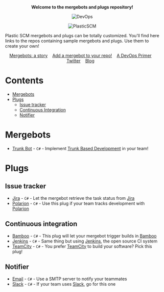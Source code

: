
<p align="center">
  <strong>Welcome to the mergebots and plugs repository!</strong>
</p>

<p align="center">
  <img alt="DevOps" src="https://raw.githubusercontent.com/mig42/devops/master/img/icon-bot-i-love-merge.png" />
</p>

<p align="center">
  <img alt="PlasticSCM" src="https://raw.githubusercontent.com/mig42/devops/master/img/logo.png" />
</p>


<p align="left">
  Plastic SCM mergebots and plugs can be totally customized.
  You'll find here links to the repos containing sample mergebots and plugs. Use them to create your own!
</p>

<p align="center">
    <a href="http://blog.plasticscm.com/2018/09/mergebot-story-of-our-devops-initiative.html">Mergebots: a story</a>&nbsp;&nbsp;&nbsp;
    <a href="http://blog.plasticscm.com/2018/09/add-mergebot-to-your-repo.html">Add a mergebot to your repo!</a>&nbsp;&nbsp;&nbsp;
    <a href="http://blog.plasticscm.com/2018/03/plasticscm-devops-primer.html">A DevOps Primer</a>&nbsp;&nbsp;&nbsp;
    <a href="https://twitter.com/plasticscm">Twitter</a>&nbsp;&nbsp;&nbsp;
    <a href="http://blog.plasticscm.com">Blog</a>&nbsp;&nbsp;&nbsp;
</p>

# Contents
- [Mergebots](#mergebots)
- [Plugs](#plugs)
    - [Issue tracker](#issue-tracker)
    - [Continuous Integration](#continuous-integration)
    - [Notifier](#notifier)

# Mergebots
- [Trunk Bot](https://github.com/PlasticSCM/trunk-mergebot) - `C#` - Implement [Trunk Based Development](https://trunkbaseddevelopment.com/) in your team!

# Plugs

## Issue tracker

- [Jira](https://github.com/mig42/jiraplug) - `C#` - Let the mergebot retrieve the task status from [Jira](https://www.atlassian.com/software/jira)
- [Polarion](https://github.com/mig42/polarionplug) - `C#` - Use this plug if your team tracks development with [Polarion](https://polarion.plm.automation.siemens.com/)

## Continuous integration

- [Bamboo](https://github.com/mig42/bambooplug) - `C#` - This plug will let your mergebot trigger builds in [Bamboo](https://www.atlassian.com/software/bamboo)
- [Jenkins](https://github.com/mig42/jenkinsplug) - `C#` - Same thing but using [Jenkins](https://jenkins.io/), the open source CI system
- [TeamCity](https://github.com/mig42/teamcityplug) - `C#` - You prefer [TeamCity](https://www.jetbrains.com/teamcity/) to build your software? Pick this plug!

## Notifier

- [Email](https://github.com/mig42/emailplug) - `C#` - Use a SMTP server to notify your teammates
- [Slack](https://github.com/mig42/slackplug) - `C#` - If your team uses [Slack](https://www.slack.com/), go for this one
